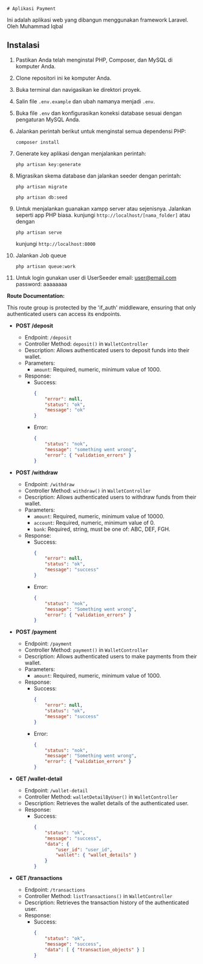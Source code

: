     # Aplikasi Payment

Ini adalah aplikasi web yang dibangun menggunakan framework Laravel.
Oleh Muhammad Iqbal

## Instalasi

1. Pastikan Anda telah menginstal PHP, Composer, dan MySQL di komputer Anda.
2. Clone repositori ini ke komputer Anda.
3. Buka terminal dan navigasikan ke direktori proyek.
4. Salin file `.env.example` dan ubah namanya menjadi `.env`.
5. Buka file `.env` dan konfigurasikan koneksi database sesuai dengan pengaturan MySQL Anda.
6. Jalankan perintah berikut untuk menginstal semua dependensi PHP:

    ```
    composer install
    ```

7. Generate key aplikasi dengan menjalankan perintah:

    ```
    php artisan key:generate
    ```

8. Migrasikan skema database dan jalankan seeder dengan perintah:

    ```
    php artisan migrate
    ```

    ```
    php artisan db:seed
    ```

9. Untuk menjalankan guanakan xampp server atau sejenisnya. Jalankan seperti app PHP biasa. kunjungi `http://localhost/[nama_folder]`
    atau dengan
    ```
    php artisan serve
    ```
    kunjungi `http://localhost:8000` 

10. Jalankan Job queue
    ```
    php artisan queue:work 
    ```

11. Untuk login gunakan user di UserSeeder
    email: user@email.com
    password: aaaaaaaa


**Route Documentation:**

This route group is protected by the 'if_auth' middleware, ensuring that only authenticated users can access its endpoints.

- **POST /deposit**
  - Endpoint: `/deposit`
  - Controller Method: `deposit()` in `WalletController`
  - Description: Allows authenticated users to deposit funds into their wallet.
  - Parameters:
    - `amount`: Required, numeric, minimum value of 1000.
  - Response:
    - Success:
      ```json
      {
          "error": null,
          "status": "ok",
          "message": "ok"
      }
      ```
    - Error:
      ```json
      {
          "status": "nok",
          "message": "something went wrong",
          "error": { "validation_errors" }
      }
      ```

- **POST /withdraw**
  - Endpoint: `/withdraw`
  - Controller Method: `withdraw()` in `WalletController`
  - Description: Allows authenticated users to withdraw funds from their wallet.
  - Parameters:
    - `amount`: Required, numeric, minimum value of 10000.
    - `account`: Required, numeric, minimum value of 0.
    - `bank`: Required, string, must be one of: ABC, DEF, FGH.
  - Response:
    - Success:
      ```json
      {
          "error": null,
          "status": "ok",
          "message": "success"
      }
      ```
    - Error:
      ```json
      {
          "status": "nok",
          "message": "Something went wrong",
          "error": { "validation_errors" }
      }
      ```

- **POST /payment**
  - Endpoint: `/payment`
  - Controller Method: `payment()` in `WalletController`
  - Description: Allows authenticated users to make payments from their wallet.
  - Parameters:
    - `amount`: Required, numeric, minimum value of 1000.
  - Response:
    - Success:
      ```json
      {
          "error": null,
          "status": "ok",
          "message": "success"
      }
      ```
    - Error:
      ```json
      {
          "status": "nok",
          "message": "Something went wrong",
          "error": { "validation_errors" }
      }
      ```

- **GET /wallet-detail**
  - Endpoint: `/wallet-detail`
  - Controller Method: `walletDetailByUser()` in `WalletController`
  - Description: Retrieves the wallet details of the authenticated user.
  - Response:
    - Success:
      ```json
      {
          "status": "ok",
          "message": "success",
          "data": {
              "user_id": "user_id",
              "wallet": { "wallet_details" }
          }
      }
      ```

- **GET /transactions**
  - Endpoint: `/transactions`
  - Controller Method: `listTransactions()` in `WalletController`
  - Description: Retrieves the transaction history of the authenticated user.
  - Response:
    - Success:
      ```json
      {
          "status": "ok",
          "message": "success",
          "data": [ { "transaction_objects" } ]
      }
      ```


